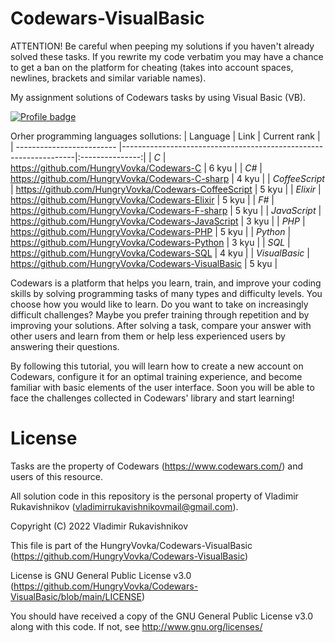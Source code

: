 # Codewars-VisualBasic
ATTENTION! Be careful when peeping my solutions if you haven't already solved these tasks. If you rewrite my code verbatim you may have a chance to get a ban on the platform for cheating (takes into account spaces, newlines, brackets and similar variable names).

My assignment solutions of Codewars tasks by using Visual Basic (VB).

[![Profile badge](https://www.codewars.com/users/HungryVovka/badges/large)](https://www.codewars.com/users/HungryVovka)

Orher programming languages sollutions:
| Language                  | Link                                                             |  Current rank   |
| ------------------------- |------------------------------------------------------------------|:---------------:|
| *С*                       | https://github.com/HungryVovka/Codewars-C                        | 6 kyu           |
| *С#*                      | https://github.com/HungryVovka/Codewars-C-sharp                  | 4 kyu           |
| *СoffeeScript*            | https://github.com/HungryVovka/Codewars-CoffeeScript             | 5 kyu           |
| *Elixir*                  | https://github.com/HungryVovka/Codewars-Elixir                   | 5 kyu           |
| *F#*                      | https://github.com/HungryVovka/Codewars-F-sharp                  | 5 kyu           |
| *JavaScript*              | https://github.com/HungryVovka/Codewars-JavaScript               | 3 kyu           |
| *PHP*                     | https://github.com/HungryVovka/Codewars-PHP                      | 5 kyu           |
| *Python*                  | https://github.com/HungryVovka/Codewars-Python                   | 3 kyu           |
| *SQL*                     | https://github.com/HungryVovka/Codewars-SQL                      | 4 kyu           |
| *VisualBasic*             | https://github.com/HungryVovka/Codewars-VisualBasic              | 5 kyu           |

Codewars is a platform that helps you learn, train, and improve your coding skills by solving programming tasks of many types and difficulty levels. You choose how you would like to learn. Do you want to take on increasingly difficult challenges? Maybe you prefer training through repetition and by improving your solutions. After solving a task, compare your answer with other users and learn from them or help less experienced users by answering their questions.

By following this tutorial, you will learn how to create a new account on Codewars, configure it for an optimal training experience, and become familiar with basic elements of the user interface. Soon you will be able to face the challenges collected in Codewars' library and start learning!

# License
Tasks are the property of Codewars (https://www.codewars.com/) 
and users of this resource.

All solution code in this repository 
is the personal property of Vladimir Rukavishnikov
(vladimirrukavishnikovmail@gmail.com).

Copyright (C) 2022 Vladimir Rukavishnikov

This file is part of the HungryVovka/Codewars-VisualBasic
(https://github.com/HungryVovka/Codewars-VisualBasic)

License is GNU General Public License v3.0
(https://github.com/HungryVovka/Codewars-VisualBasic/blob/main/LICENSE)

You should have received a copy of the GNU General Public License v3.0
along with this code. If not, see http://www.gnu.org/licenses/
